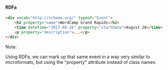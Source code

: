 #### RDFa

```html
<div vocab="http://schema.org/" typeof="Event">
	<h2 property="name">WordCamp Grand Rapids</h2>
	<time datetime="2017-08-26" property="startDate">August 26</time>
	<p property="description">...</p>
</div>
```

Note:

Using RDFa, we can mark up that same event in a way very similar to microformats, but using the "property" attribute instead of class names.

